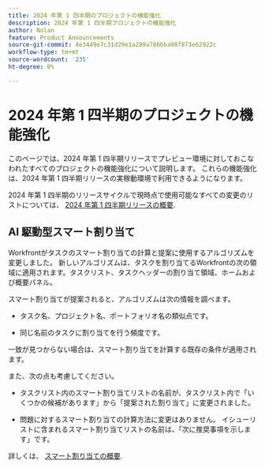 ```yaml
---
title: 2024 年第 1 四半期のプロジェクトの機能強化
description: 2024 年第 1 四半期プロジェクトの機能強化
author: Nolan
feature: Product Announcements
source-git-commit: 4e3449e7c31d29e1a289a7866ba98f873e62922c
workflow-type: tm+mt
source-wordcount: '235'
ht-degree: 0%

---
```


# 2024 年第 1 四半期のプロジェクトの機能強化

このページでは、2024 年第 1 四半期リリースでプレビュー環境に対しておこなわれたすべてのプロジェクトの機能強化について説明します。 これらの機能強化は、2024 年第 1 四半期リリースの実稼動環境で利用できるようになります。

2024 年第 1 四半期のリリースサイクルで現時点で使用可能なすべての変更のリストについては、 [2024 年第 1 四半期リリースの概要](/help/quicksilver/product-announcements/product-releases/24-q1-release-activity/24-q1-release-overview.md).

## AI 駆動型スマート割り当て

Workfrontがタスクのスマート割り当ての計算と提案に使用するアルゴリズムを変更しました。 新しいアルゴリズムは、タスクを割り当てるWorkfrontの次の領域に適用されます。タスクリスト、タスクヘッダーの割り当て領域、ホームおよび概要パネル。

スマート割り当てが提案されると、アルゴリズムは次の情報を調べます。

* タスク名、プロジェクト名、ポートフォリオ名の類似点です。

* 同じ名前のタスクに割り当てを行う頻度です。

一致が見つからない場合は、スマート割り当てを計算する既存の条件が適用されます。

また、次の点も考慮してください。

* タスクリスト内のスマート割り当てリストの名前が、タスクリスト内で「いくつかの候補があります」から「提案された割り当て」に変更されました。

* 問題に対するスマート割り当ての計算方法に変更はありません。 イシューリストに含まれるスマート割り当てリストの名前は、「次に推奨事項を示します」です。

詳しくは、 [スマート割り当ての概要](/help/quicksilver/manage-work/tasks/assign-tasks/smart-assignments.md).
